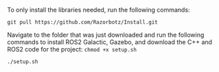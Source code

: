 To only install the libraries needed, run the following commands:

```git pull https://github.com/Razorbotz/Install.git```

Navigate to the folder that was just downloaded and run the following commands to install ROS2 Galactic, Gazebo, and download the C++ and ROS2 code for the project:
```chmod +x setup.sh```

```./setup.sh```
